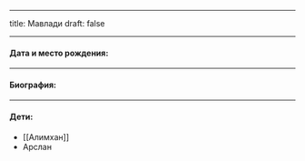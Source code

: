 
---
title: Мавлади
draft: false

---
#### Дата и место рождения:

---
#### Биография:


---
#### Дети:
- [[Алимхан]]
- Арслан

